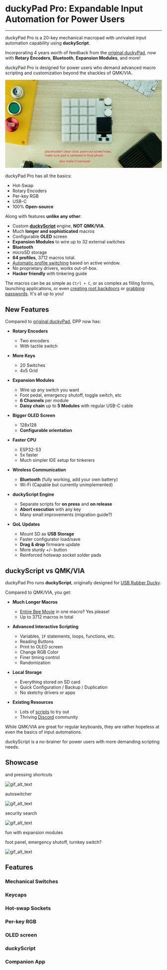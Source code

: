 # duckyPad Pro: Expandable Input Automation for Power Users

-----------

duckyPad Pro is a 20-key mechanical macropad with unrivaled input automation capability using **duckyScript**.

Incorporating 4 years worth of feedback from the [original duckyPad](link_here), now with **Rotary Encoders**, **Bluetooth**, **Expansion Modules**, and more!

duckyPad Pro is designed for power users who demand advanced macro scripting and customization beyond the shackles of QMK/VIA.

![alt_text](resources/photos/title.jpeg)

duckyPad Pro has all the basics:

* Hot-Swap
* Rotary Encoders
* Per-key RGB
* USB-C
* 100% **Open-source**

Along with features **unlike any other**:

* Custom **[duckyScript](duckyscript_info.md)** engine, **NOT QMK/VIA**.
* Much **longer and sophisticated** macros
* Configurable **OLED** screen
* **Expansion Modules** to wire up to 32 external switches
* **Bluetooth**
* microSD storage
* **64 profiles**, 3712 macros total.
* [Automatic profile switching](https://github.com/dekuNukem/duckyPad-profile-autoswitcher) based on active window.
* No proprietary drivers, works out-of-box.
* **Hacker friendly** with tinkering guide

The macros can be as simple as `Ctrl + C`, or as complex as filling forms, launching applications, or even [creating root backdoors](https://shop.hak5.org/blogs/usb-rubber-ducky/the-3-second-reverse-shell-with-a-usb-rubber-ducky) or [grabbing passwords](https://shop.hak5.org/blogs/usb-rubber-ducky/15-second-password-hack-mr-robot-style). It's all up to you!

## New Features

Compared to [original duckyPad](https://github.com/dekuNukem/duckyPad/), DPP now has:

* **Rotary Encoders**
	* Two encoders
	* With tactile switch

* **More Keys**
	* 20 Switches
	* 4x5 Grid

* **Expansion Modules**
	* Wire up any switch you want
	* Foot pedal, emergency shutoff, toggle switch, etc
	* **6 Channels** per module
	* **Daisy chain** up to **5 Modules** with regular USB-C cable

* **Bigger OLED Screen**
	* 128x128
	* **Configurable orientation**

* **Faster CPU**
	* ESP32-S3
	* 5x faster
	* Much simpler IDE setup for tinkerers

* **Wireless Communication**
	* **Bluetooth** (fully working, add your own battery)
	* Wi-Fi (Capable but currently unimplemented)

* **duckyScript Engine**
	* Separate scripts for **on press** and **on release**
	* **Abort execution** with any key
	* Many small improvements (migration guide?)

* **QoL Updates**
	* Mount SD as **USB Storage**
	* Faster configurator load/save
	* **Drag & drop** firmware update
	* More sturdy +/- button
	* Reinforced hotswap socket solder pads

## duckyScript vs QMK/VIA

duckyPad Pro runs **duckyScript**, originally designed for [USB Rubber Ducky](https://shop.hak5.org/products/usb-rubber-ducky-deluxe).

Compared to QMK/VIA, you get:

* **Much Longer Macros**
	* [Entire Bee Movie](resources/beemovie.txt) in one macro? Yes please!
	* Up to 3712 macros in total

* **Advanced Interactive Scripting**
	* Variables, `IF` statements, loops, functions, etc.
	* Reading Buttons
	* Print to OLED screen
	* Change RGB Color
	* Finer timing control
	* Randomization

* **Local Storage**
	* Everything stored on SD card
	* Quick Configuration / Backup / Duplication
	* No sketchy drivers or apps

* **Existing Resources**
	* Lots of [scripts](https://github.com/hak5/usbrubberducky-payloads) to try out
	* Thriving [Discord](https://discord.gg/4sJCBx5) community

While QMK/VIA are great for regular keyboards, they are rather hopeless at even the basics of input automations.

duckyScript is a no-brainer for power users with more demanding scripting needs.

## Showcase

and pressing shortcuts

![gif_alt_text](gif_here)

autoswitcher

![gif_alt_text](gif_here)

security search

![gif_alt_text](gif_here)

fun with expansion modules

foot panel, emergency shutoff, turnkey switch?

![gif_alt_text](gif_here)

## Features

### Mechanical Switches

### Keycaps

### Hot-swap Sockets

### Per-key RGB

### OLED screen

### duckyScript

### Companion App
